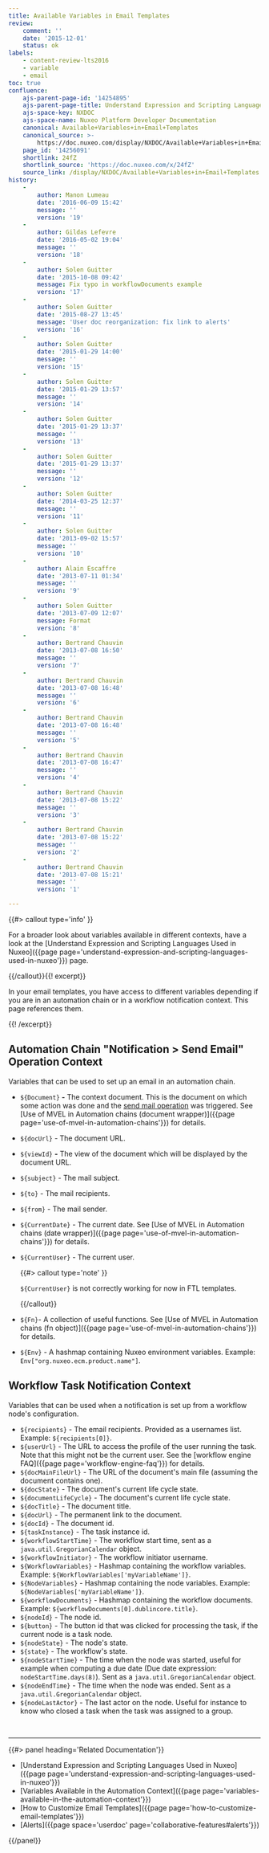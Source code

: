 ```yaml
---
title: Available Variables in Email Templates
review:
    comment: ''
    date: '2015-12-01'
    status: ok
labels:
    - content-review-lts2016
    - variable
    - email
toc: true
confluence:
    ajs-parent-page-id: '14254895'
    ajs-parent-page-title: Understand Expression and Scripting Languages Used in Nuxeo
    ajs-space-key: NXDOC
    ajs-space-name: Nuxeo Platform Developer Documentation
    canonical: Available+Variables+in+Email+Templates
    canonical_source: >-
        https://doc.nuxeo.com/display/NXDOC/Available+Variables+in+Email+Templates
    page_id: '14256091'
    shortlink: 24fZ
    shortlink_source: 'https://doc.nuxeo.com/x/24fZ'
    source_link: /display/NXDOC/Available+Variables+in+Email+Templates
history:
    -
        author: Manon Lumeau
        date: '2016-06-09 15:42'
        message: ''
        version: '19'
    -
        author: Gildas Lefevre
        date: '2016-05-02 19:04'
        message: ''
        version: '18'
    -
        author: Solen Guitter
        date: '2015-10-08 09:42'
        message: Fix typo in workflowDocuments example
        version: '17'
    -
        author: Solen Guitter
        date: '2015-08-27 13:45'
        message: 'User doc reorganization: fix link to alerts'
        version: '16'
    -
        author: Solen Guitter
        date: '2015-01-29 14:00'
        message: ''
        version: '15'
    -
        author: Solen Guitter
        date: '2015-01-29 13:57'
        message: ''
        version: '14'
    -
        author: Solen Guitter
        date: '2015-01-29 13:37'
        message: ''
        version: '13'
    -
        author: Solen Guitter
        date: '2015-01-29 13:37'
        message: ''
        version: '12'
    -
        author: Solen Guitter
        date: '2014-03-25 12:37'
        message: ''
        version: '11'
    -
        author: Solen Guitter
        date: '2013-09-02 15:57'
        message: ''
        version: '10'
    -
        author: Alain Escaffre
        date: '2013-07-11 01:34'
        message: ''
        version: '9'
    -
        author: Solen Guitter
        date: '2013-07-09 12:07'
        message: Format
        version: '8'
    -
        author: Bertrand Chauvin
        date: '2013-07-08 16:50'
        message: ''
        version: '7'
    -
        author: Bertrand Chauvin
        date: '2013-07-08 16:48'
        message: ''
        version: '6'
    -
        author: Bertrand Chauvin
        date: '2013-07-08 16:48'
        message: ''
        version: '5'
    -
        author: Bertrand Chauvin
        date: '2013-07-08 16:47'
        message: ''
        version: '4'
    -
        author: Bertrand Chauvin
        date: '2013-07-08 15:22'
        message: ''
        version: '3'
    -
        author: Bertrand Chauvin
        date: '2013-07-08 15:22'
        message: ''
        version: '2'
    -
        author: Bertrand Chauvin
        date: '2013-07-08 15:21'
        message: ''
        version: '1'

---
```

{{#> callout type='info' }}

For a broader look about variables available in different contexts, have a look at the [Understand Expression and Scripting Languages Used in Nuxeo]({{page page='understand-expression-and-scripting-languages-used-in-nuxeo'}}) page.

{{/callout}}{{! excerpt}}

In your email templates, you have access to different variables depending if you are in an automation chain or in a workflow notification context. This page references them.

{{! /excerpt}}

## Automation Chain "Notification > Send Email" Operation Context

Variables that can be used to set up an email in an automation chain.

*   `${Document}` **-** The context document. This is the document on which some action was done and the [send mail operation](http://explorer.nuxeo.org/nuxeo/site/distribution/current/viewOperation/Document.Mail) was triggered. See [Use of MVEL in Automation chains (document wrapper)]({{page page='use-of-mvel-in-automation-chains'}}) for details.
*   `${docUrl}` - The document URL.
*   `${viewId}` **-** The view of the document which will be displayed by the document URL.
*   `${subject}` - The mail subject.
*   `${to}` - The mail recipients.
*   `${from}` - The mail sender.
*   `${CurrentDate}` - The current date. See [Use of MVEL in Automation chains (date wrapper)]({{page page='use-of-mvel-in-automation-chains'}}) for details.
*   `${CurrentUser}` - The current user.

    {{#> callout type='note' }}

    `${CurrentUser}` is not correctly working for now in FTL templates.

    {{/callout}}
*   `${Fn}`- A collection of useful functions. See [Use of MVEL in Automation chains (fn object)]({{page page='use-of-mvel-in-automation-chains'}}) for details.
*   `${Env}` - A hashmap containing Nuxeo environment variables. Example: `Env["org.nuxeo.ecm.product.name"]`.

## Workflow Task Notification Context

Variables that can be used when a notification is set up from a workflow node's configuration.

*   `${recipients}` - The email recipients. Provided as a usernames list. Example: `${recipients[0]}`.
*   `${userUrl}` - The URL to access the profile of the user running the task. Note that this might not be the current user. See the [workflow engine FAQ]({{page page='workflow-engine-faq'}}) for details.
*   `${docMainFileUrl}` - The URL of the document's main file (assuming the document contains one).
*   `${docState}` - The document's current life cycle state.
*   `${documentLifeCycle}` - The document's current life cycle state.
*   `${docTitle}` - The document title.
*   `${docUrl}` - The permanent link to the document.
*   `${docId}` - The document id.
*   `${taskInstance}` - The task instance id.
*   `${workflowStartTime}` - The workflow start time, sent as a `java.util.GregorianCalendar` object.
*   `${workflowInitiator}` - The workflow initiator username.
*   `${WorkflowVariables}` - Hashmap containing the workflow variables. Example: `${WorkflowVariables['myVariableName']}`.
*   `${NodeVariables}` - Hashmap containing the node variables. Example: `${NodeVariables['myVariableName']}`.
*   `${workflowDocuments}` - Hashmap containing the workflow documents. Example: `${workflowDocuments[0].dublincore.title}`.
*   `${nodeId}` - The node id.
*   `${button}` - The button id that was clicked for processing the task, if the current node is a task node.
*   `${nodeState}` - The node's state.
*   `${state}` - The workflow's state.
*   `${nodeStartTime}` - The time when the node was started, useful for example when computing a due date (Due date expression: `nodeStartTime.days(8)`). Sent as a `java.util.GregorianCalendar` object.
*   `${nodeEndTime}` - The time when the node was ended. Sent as a `java.util.GregorianCalendar` object.
*   `${nodeLastActor}` - The last actor on the node. Useful for instance to know who closed a task when the task was assigned to a group.

&nbsp;

* * *

<div class="row" data-equalizer data-equalize-on="medium"><div class="column medium-6">{{#> panel heading='Related Documentation'}}

- [Understand Expression and Scripting Languages Used in Nuxeo]({{page page='understand-expression-and-scripting-languages-used-in-nuxeo'}})
- [Variables Available in the Automation Context]({{page page='variables-available-in-the-automation-context'}})
- [How to Customize Email Templates]({{page page='how-to-customize-email-templates'}})
- [Alerts]({{page space='userdoc' page='collaborative-features#alerts'}})

{{/panel}}</div><div class="column medium-6">

&nbsp;

</div></div>
